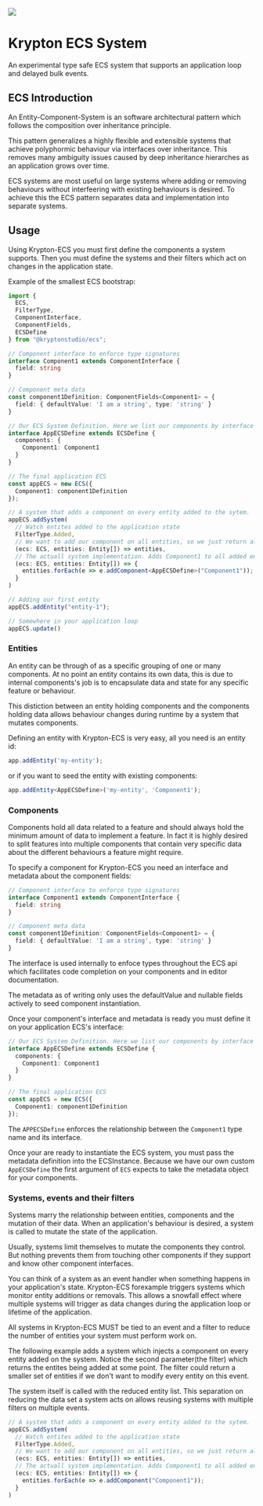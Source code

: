 ![](https://github.com/DeveloperMetal/krypton-ecs/workflows/tests/badge.svg?branch=develop) 

# Krypton ECS System

An experimental type safe ECS system that supports an application loop and delayed bulk events.

## ECS Introduction

An Entity-Component-System is an software architectural pattern which follows the composition over inheritance principle.

This pattern generalizes a highly flexible and extensible systems that achieve polyphormic behaviour via interfaces over inheritance. This removes many ambiguity issues caused by deep inheritance hierarches as an application grows over time.

ECS systems are most useful on large systems where adding or removing behaviours without interfeering with existing behaviours is desired. To achieve this the ECS pattern separates data and implementation into separate systems. 

## Usage

Using Krypton-ECS you must first define the components a system supports. Then you must define the systems and their filters which act on changes in the application state.

Example of the smallest ECS bootstrap:

```typescript
import { 
  ECS,
  FilterType,
  ComponentInterface,
  ComponentFields,
  ECSDefine
} from "@kryptonstudio/ecs";

// Component interface to enforce type signatures
interface Component1 extends ComponentInterface {
  field: string
}

// Component meta data
const component1Definition: ComponentFields<Component1> = {
  field: { defaultValue: 'I am a string', type: 'string' }
}

// Our ECS System Definition. Here we list our components by interface name and meta
interface AppECSDefine extends ECSDefine {
  components: {
    Component1: Component1
  }
}

// The final application ECS
const appECS = new ECS({
  Component1: component1Definition
});

// A system that adds a component on every entity added to the sytem.
appECS.addSystem(
  // Watch entites added to the application state
  FilterType.Added, 
  // We want to add our component on all entities, so we just return all entities on the event.
  (ecs: ECS, entities: Entity[]) => entities,
  // The actuall system implementation. Adds Component1 to all added entities.
  (ecs: ECS, entities: Entity[]) => {
    entities.forEach(e => e.addComponent<AppECSDefine>("Component1"));
  }
)

// Adding our first entity
appECS.addEntity("entity-1");

// Somewhere in your application loop
appECS.update()

```

### Entities

An entity can be through of as a specific grouping of one or many components.
At no point an entity contains its own data, this is due to internal components's job is to encapsulate data and state for any specific feature or behaviour.

This distiction between an entity holding components and the components holding data allows behaviour changes during runtime by a system that mutates components.

Defining an entity with Krypton-ECS is very easy, all you need is an entity id:

```typescript
app.addEntity('my-entity');
```

or if you want to seed the entity with existing components:

```typescript
app.addEntity<AppECSDefine>('my-entity', 'Component1');
```

### Components

Components hold all data related to a feature and should always hold the minimum amount of data to implement a feature. In fact it is highly desired to split features into multiple components that contain very specific data about the different behaviours a feature might require.

To specify a component for Krypton-ECS you need an interface and metadata about the component fields:

```typescript
// Component interface to enforce type signatures
interface Component1 extends ComponentInterface {
  field: string
}

// Component meta data
const component1Definition: ComponentFields<Component1> = {
  field: { defaultValue: 'I am a string', type: 'string' }
}
```

The interface is used internally to enfoce types throughout the ECS api which facilitates code completion on your components and in editor documentation.

The metadata as of writing only uses the defaultValue and nullable fields actively to seed component instantiation.

Once your component's interface and metadata is ready you must define it on your application ECS's interface:

```typescript
// Our ECS System Definition. Here we list our components by interface name and meta
interface AppECSDefine extends ECSDefine {
  components: {
    Component1: Component1
  }
}

// The final application ECS
const appECS = new ECS({
  Component1: component1Definition
});
```

The `APPECSDefine` enforces the relationship between the `Component1` type name and its interface.

Once your are ready to instantiate the ECS system, you must pass the metadata definition into the ECSInstance. Because we have our own custom `AppECSDefine` the first argument of `ECS` expects to take the metadata object for your components.

### Systems, events and their filters

Systems marry the relationship between entities, components and the mutation of their data. When an application's behaviour is desired, a system is called to mutate the state of the application.

Usually, systems limit themselves to mutate the components they control. But nothing prevents them from touching other components if they support and know other component interfaces.

You can think of a system as an event handler when something happens in your application's state. Krypton-ECS forexample triggers systems which monitor entity additions or removals.  This allows a snowfall effect where multiple systems will trigger as data changes during the application loop or lifetime of the application.

All systems in Krypton-ECS MUST be tied to an event and a filter to reduce the number of entities your system must perform work on.

The following example adds a system which injects a component on every entity added on the system. Notice the second parameter(the filter) which returns the entites being added at some point. The filter could return a smaller set of entities if we don't want to modify every entity on this event.

The system itself is called with the reduced entity list. This separation on reducing the data set a system acts on allows reusing systems with multiple filters on multiple events.

```typescript
// A system that adds a component on every entity added to the sytem.
appECS.addSystem(
  // Watch entites added to the application state
  FilterType.Added, 
  // We want to add our component on all entities, so we just return all entities on the event.
  (ecs: ECS, entities: Entity[]) => entities,
  // The actuall system implementation. Adds Component1 to all added entities.
  (ecs: ECS, entities: Entity[]) => {
    entities.forEach(e => e.addComponent("Component1"));
  }
)
```